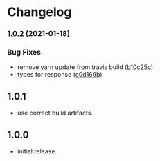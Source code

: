 # Changelog

### [1.0.2](https://github.com/gnarr/hateoasis/compare/v1.0.1...v1.0.2) (2021-01-18)


### Bug Fixes

* remove yarn update from travis build ([b10c25c](https://github.com/gnarr/hateoasis/commit/b10c25ca4e734dceb83eb6cda34d157f20816029))
* types for response ([c0d169b](https://github.com/gnarr/hateoasis/commit/c0d169bef9f5dd59b6f34b72d7dd780b03e52428))

## 1.0.1
- use correct build artifacts.
## 1.0.0
- initial release.
